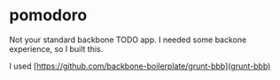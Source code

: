 pomodoro
========

Not your standard backbone TODO app. I needed some backone experience, so I built this. 


I used [https://github.com/backbone-boilerplate/grunt-bbb](grunt-bbb)